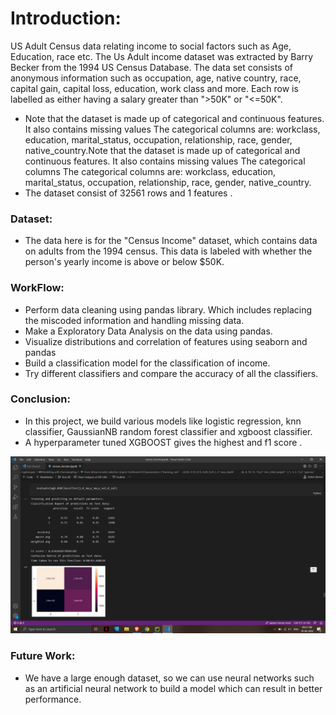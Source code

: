 # Introduction:
US Adult Census data relating income to social factors such as Age, Education, race etc. The Us Adult income dataset was extracted by Barry Becker from the 1994 US Census Database. The data set consists of anonymous information such as occupation, age, native country, race, capital gain, capital loss, education, work class and more. Each row is labelled as either having a salary greater than ">50K" or "<=50K".
- Note that the dataset is made up of categorical and continuous features. It also contains missing values The categorical columns are: workclass, education, marital_status, occupation, relationship, race, gender, native_country.Note that the dataset is made up of categorical and continuous features. It also contains missing values The categorical columns The categorical columns are: workclass, education, marital_status, occupation, relationship, race, gender, native_country.
- The dataset consist of 32561 rows and 1 features .
### Dataset:
- The data here is for the "Census Income" dataset, which contains data on adults from the 1994 census. This data is labeled with whether the person's yearly income is above or below $50K.

### WorkFlow:
-  Perform data cleaning using pandas library. Which includes replacing the miscoded information and handling missing data.
-  Make a Exploratory Data Analysis on the data using pandas.
-  Visualize distributions and correlation of features using seaborn and pandas
-  Build a classification model for the classification of income.
-  Try different classifiers and compare the accuracy of all the classifiers.

### Conclusion:
- In this project, we build various models like logistic regression, knn classifier, GaussianNB random forest classifier and xgboost classifier.
- A hyperparameter tuned XGBOOST gives the highest and f1 score . 

![Image](main.png)

### Future Work:
- We have a large enough dataset, so we can use neural networks such as an artificial neural network to build a model which can result in better performance.
